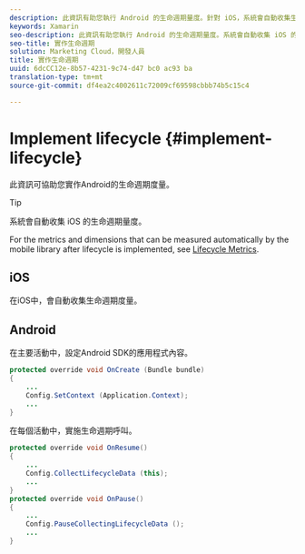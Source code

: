 ```yaml
---
description: 此資訊有助您執行 Android 的生命週期量度。針對 iOS，系統會自動收集生命週期量度。
keywords: Xamarin
seo-description: 此資訊有助您執行 Android 的生命週期量度。系統會自動收集 iOS 的生命週期量度。
seo-title: 實作生命週期
solution: Marketing Cloud，開發人員
title: 實作生命週期
uuid: 6dcCC12e-8b57-4231-9c74-d47 bc0 ac93 ba
translation-type: tm+mt
source-git-commit: df4ea2c4002611c72009cf69598cbbb74b5c15c4

---
```



# Implement lifecycle {#implement-lifecycle}

此資訊可協助您實作Android的生命週期度量。

>[!TIP]
>
>系統會自動收集 iOS 的生命週期量度。

For the metrics and dimensions that can be measured automatically by the mobile library after lifecycle is implemented, see [Lifecycle Metrics](/help/ios/metrics.md).

## iOS

在iOS中，會自動收集生命週期度量。

## Android

在主要活動中，設定Android SDK的應用程式內容。

```java
protected override void OnCreate (Bundle bundle) 
{
    ... 
    Config.SetContext (Application.Context); 
    ... 
}
```

在每個活動中，實施生命週期呼叫。

```java
protected override void OnResume()
{
    ...
    Config.CollectLifecycleData (this);
    ...
}
protected override void OnPause() 
{
    ...
    Config.PauseCollectingLifecycleData ();
    ...
}
```
